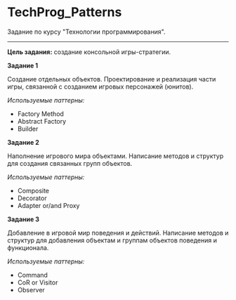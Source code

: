 # TechProg_Patterns

Задание по курсу "Технологии программирования".
- - - - - - - - - - - - - - - - - - - - - - - - -
**Цель задания:** создание консольной игры-стратегии.

**Задание 1**

Создание отдельных объектов. Проектирование и реализация части игры, связанной с созданием игровых персонажей (юнитов).

*Используемые паттерны:*
* Factory Method
* Abstract Factory
* Builder

**Задание 2**

Наполнение игрового мира объектами. Написание методов и структур для создания связанных групп объектов.

*Используемые паттерны:*
* Composite
* Decorator
* Adapter or/and Proxy

**Задание 3**

Добавление в игровой мир поведения и действий. Написание методов и структур для добавления объектам и группам объектов поведения и функционала.

*Используемые паттерны:*
* Command
* CoR or Visitor
* Observer
